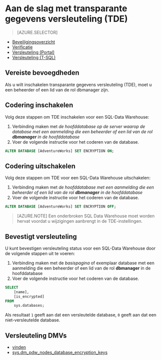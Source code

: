 <properties
   pageTitle="Transparante gegevensversleuteling in SQL datawarehouse (T-SQL) | Microsoft Azure"
   description="Transparante gegevensversleuteling (TDE) in SQL datawarehouse (T-SQL)"
   services="sql-data-warehouse"
   documentationCenter=""
   authors="ronortloff"
   manager="barbkess"
   editor=""/>

<tags
   ms.service="sql-data-warehouse"
   ms.workload="data-management"
   ms.tgt_pltfrm="na"
   ms.devlang="na"
   ms.topic="article"
   ms.date="09/24/2016"
   ms.author="rortloff;barbkess;sonyama"/>

# <a name="get-started-with-transparent-data-encryption-tde"></a>Aan de slag met transparante gegevens versleuteling (TDE)


> [AZURE.SELECTOR]
- [Beveiligingsoverzicht](sql-data-warehouse-overview-manage-security.md)
- [Verificatie](sql-data-warehouse-authentication.md)
- [Versleuteling (Portal)](sql-data-warehouse-encryption-tde.md)
- [Versleuteling (T-SQL)](sql-data-warehouse-encryption-tde-tsql.md)

## <a name="required-permssions"></a>Vereiste bevoegdheden

Als u wilt inschakelen transparante gegevens versleuteling (TDE), moet u een beheerder of een lid van de rol dbmanager zijn.

## <a name="enabling-encryption"></a>Codering inschakelen

Volg deze stappen om TDE inschakelen voor een SQL-Data Warehouse:

1. Verbinding maken met *de hoofddatabase op de server waarop de database met een aanmelding die een beheerder of een lid van de rol **dbmanager** in de hoofddatabase*
2. Voer de volgende instructie voor het coderen van de database.

```sql
ALTER DATABASE [AdventureWorks] SET ENCRYPTION ON;
```

## <a name="disabling-encryption"></a>Codering uitschakelen

Volg deze stappen om TDE voor een SQL-Data Warehouse uitschakelen:

1. Verbinding maken met *de hoofddatabase met een aanmelding die een beheerder of een lid van de rol **dbmanager** in de hoofddatabase*
2. Voer de volgende instructie voor het coderen van de database.

```sql
ALTER DATABASE [AdventureWorks] SET ENCRYPTION OFF;
```

> [AZURE.NOTE] Een onderbroken SQL Data Warehouse moet worden hervat voordat u wijzigingen aanbrengt in de TDE-instellingen.

## <a name="verifying-encryption"></a>Bevestigt versleuteling

U kunt bevestigen versleuteling status voor een SQL-Data Warehouse door de volgende stappen uit te voeren:

1. Verbinding maken met de *basispagina* of exemplaar database met een aanmelding die een beheerder of een lid van de rol **dbmanager** in de hoofddatabase
2. Voer de volgende instructie voor het coderen van de database.

```sql
SELECT
    [name],
    [is_encrypted]
FROM
    sys.databases;
```

Als resultaat ```1``` geeft aan dat een versleutelde database, ```0``` geeft aan dat een niet-versleutelde database.

## <a name="encryption-dmvs"></a>Versleuteling DMVs  

- [vinden][] 
- [sys.dm_pdw_nodes_database_encryption_keys][]


<!--Anchors-->
[Transparent Data Encryption (TDE)]: https://msdn.microsoft.com/library/bb934049.aspx
[vinden]: http://msdn.microsoft.com/library/ms178534.aspx  
[sys.dm_pdw_nodes_database_encryption_keys]: https://msdn.microsoft.com/library/mt203922.aspx  

<!--Image references-->

<!--Link references-->
